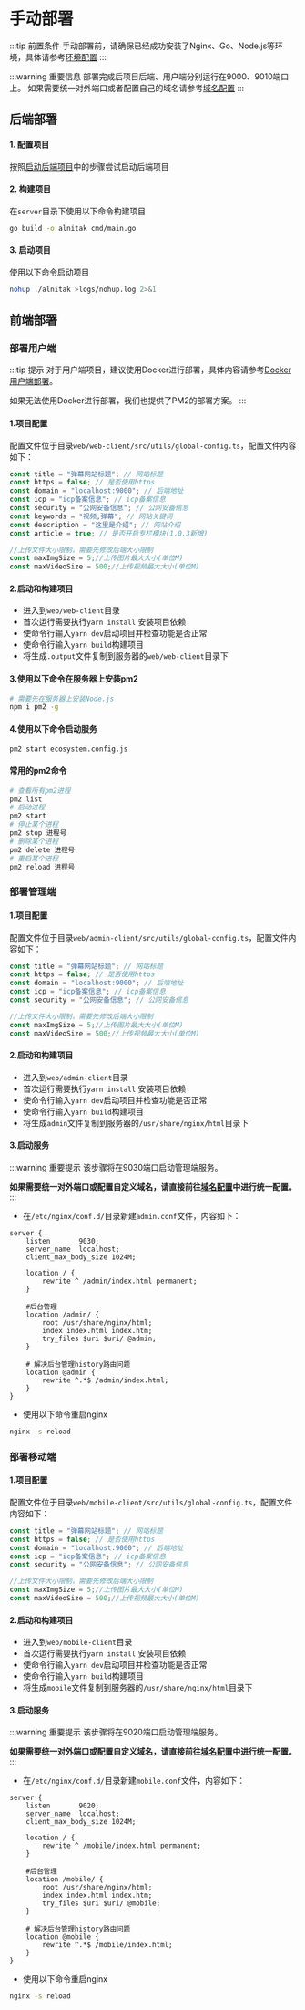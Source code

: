 # 手动部署

:::tip 前置条件
手动部署前，请确保已经成功安装了Nginx、Go、Node.js等环境，具体请参考[环境配置](/guide/start/env)
:::

:::warning 重要信息
部署完成后项目后端、用户端分别运行在9000、9010端口上。
如果需要统一对外端口或者配置自己的域名请参考[域名配置](/guide/deploy/domain)
:::

## 后端部署

#### 1. 配置项目
按照[启动后端项目](/guide/start/start)中的步骤尝试启动后端项目
#### 2. 构建项目
在`server`目录下使用以下命令构建项目
```sh
go build -o alnitak cmd/main.go
```
#### 3. 启动项目
使用以下命令启动项目
```sh
nohup ./alnitak >logs/nohup.log 2>&1
```

## 前端部署

### 部署用户端

:::tip 提示
对于用户端项目，建议使用Docker进行部署，具体内容请参考[Docker用户端部署](/guide/deploy/docker#用户端部署)。

如果无法使用Docker进行部署，我们也提供了PM2的部署方案。
:::

#### 1.项目配置
配置文件位于目录`web/web-client/src/utils/global-config.ts`，配置文件内容如下：
```js
const title = "弹幕网站标题"; // 网站标题
const https = false; // 是否使用https
const domain = "localhost:9000"; // 后端地址
const icp = "icp备案信息"; // icp备案信息
const security = "公网安备信息"; // 公网安备信息
const keywords = "视频,弹幕"; // 网站关键词
const description = "这里是介绍"; // 网站介绍
const article = true; // 是否开启专栏模块(1.0.3新增)

//上传文件大小限制，需要先修改后端大小限制
const maxImgSize = 5;//上传图片最大大小(单位M)
const maxVideoSize = 500;//上传视频最大大小(单位M)
```

#### 2.启动和构建项目
* 进入到`web/web-client`目录
* 首次运行需要执行`yarn install` 安装项目依赖
* 使命令行输入`yarn dev`启动项目并检查功能是否正常
* 使命令行输入`yarn build`构建项目
* 将生成`.output`文件复制到服务器的`web/web-client`目录下

#### 3.使用以下命令在服务器上安装pm2
```sh
# 需要先在服务器上安装Node.js
npm i pm2 -g
```

#### 4.使用以下命令启动服务
```sh
pm2 start ecosystem.config.js
```

#### 常用的pm2命令
```sh
# 查看所有pm2进程
pm2 list 
# 启动进程
pm2 start 
# 停止某个进程
pm2 stop 进程号 
# 删除某个进程
pm2 delete 进程号 
# 重启某个进程
pm2 reload 进程号 
```
<!-- 参考自 https://juejin.cn/post/7224435010072346683 -->


### 部署管理端

#### 1.项目配置
配置文件位于目录`web/admin-client/src/utils/global-config.ts`，配置文件内容如下：
```js
const title = "弹幕网站标题"; // 网站标题
const https = false; // 是否使用https
const domain = "localhost:9000"; // 后端地址
const icp = "icp备案信息"; // icp备案信息
const security = "公网安备信息"; // 公网安备信息

//上传文件大小限制，需要先修改后端大小限制
const maxImgSize = 5;//上传图片最大大小(单位M)
const maxVideoSize = 500;//上传视频最大大小(单位M)
```

#### 2.启动和构建项目
* 进入到`web/admin-client`目录
* 首次运行需要执行`yarn install` 安装项目依赖
* 使命令行输入`yarn dev`启动项目并检查功能是否正常
* 使命令行输入`yarn build`构建项目
* 将生成`admin`文件复制到服务器的`/usr/share/nginx/html`目录下

#### 3.启动服务
:::warning 重要提示
该步骤将在9030端口启动管理端服务。

**如果需要统一对外端口或配置自定义域名，请直接前往[域名配置](/guide/deploy/domain)中进行统一配置。**
:::

* 在`/etc/nginx/conf.d/`目录新建`admin.conf`文件，内容如下：
```
server {
    listen       9030;
	server_name  localhost; 
	client_max_body_size 1024M;

    location / {
        rewrite ^ /admin/index.html permanent;
    }

    #后台管理
    location /admin/ {
        root /usr/share/nginx/html;
        index index.html index.htm;
        try_files $uri $uri/ @admin;
    }

    # 解决后台管理history路由问题
    location @admin {
        rewrite ^.*$ /admin/index.html;
    }
}
```
* 使用以下命令重启nginx

```sh
nginx -s reload
```

### 部署移动端

#### 1.项目配置
配置文件位于目录`web/mobile-client/src/utils/global-config.ts`，配置文件内容如下：
```js
const title = "弹幕网站标题"; // 网站标题
const https = false; // 是否使用https
const domain = "localhost:9000"; // 后端地址
const icp = "icp备案信息"; // icp备案信息
const security = "公网安备信息"; // 公网安备信息

//上传文件大小限制，需要先修改后端大小限制
const maxImgSize = 5;//上传图片最大大小(单位M)
const maxVideoSize = 500;//上传视频最大大小(单位M)
```

#### 2.启动和构建项目
* 进入到`web/mobile-client`目录
* 首次运行需要执行`yarn install` 安装项目依赖
* 使命令行输入`yarn dev`启动项目并检查功能是否正常
* 使命令行输入`yarn build`构建项目
* 将生成`mobile`文件复制到服务器的`/usr/share/nginx/html`目录下

#### 3.启动服务
:::warning 重要提示
该步骤将在9020端口启动管理端服务。

**如果需要统一对外端口或配置自定义域名，请直接前往[域名配置](/guide/deploy/domain)中进行统一配置。**
:::

* 在`/etc/nginx/conf.d/`目录新建`mobile.conf`文件，内容如下：
```
server {
    listen       9020;
	server_name  localhost; 
	client_max_body_size 1024M;

    location / {
        rewrite ^ /mobile/index.html permanent;
    }

    #后台管理
    location /mobile/ {
        root /usr/share/nginx/html;
        index index.html index.htm;
        try_files $uri $uri/ @mobile;
    }

    # 解决后台管理history路由问题
    location @mobile {
        rewrite ^.*$ /mobile/index.html;
    }
}
```
* 使用以下命令重启nginx

```sh
nginx -s reload
```


